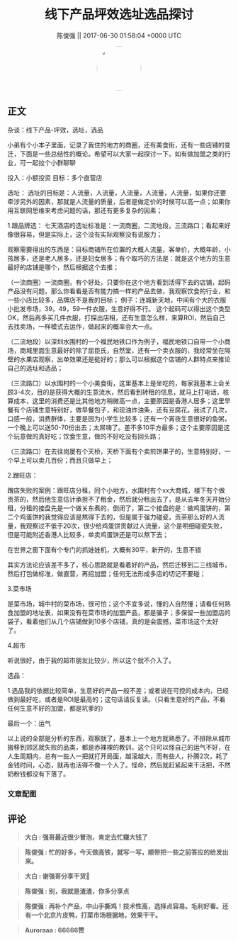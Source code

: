 <h1 align="center">线下产品坪效选址选品探讨</h1>




<p align="center">
    <a>陈俊强 || 2017-06-30 01:58:04 &#43;0000 UTC</a>
</p>

<div align="center">
    <img src="https://images.zsxq.com/FmZytD6Ubz56EUy1aIdFL9BC7Qs3?e=1590940799&amp;token=kIxbL07-8jAj8w1n4s9zv64FuZZNEATmlU_Vm6zD:uoZfe_ZWG12X-r2iYnDkFZEdRJ4=" width="100" height="100" style="border:1px solid;border-radius:50%; color:#ffffff"/>
</div>




## 正文

<div>
杂谈：线下产品-坪效，选址，选品

小弟有个小本子里面，记录了我住的地方的商圈，还有美食街，还有一些店铺的变迁，下面是一些总结性的概论。希望可以大家一起探讨一下。如有做加盟之类的行业，可一起拉个小群聊聊

投入：小额投资
目标：多个直营店

选址：
选址的目标是：人流量，人流量，人流量，人流量，人流量，如果你还要牵涉另外的因素，那就是人流量的质量，后者是做定价的时候可以高一点；如果你用互联网思维来考虑问题的话，那还有更多复杂的因素；

1.跟品牌选：
七天酒店的选址标准是：一流商圈，二流地段，三流路口；看起来好像很容易，但是实际上，这个没有实际观察没有说服力；

观察需要得出的东西是：目标商铺所在位置的大概人流量，客单价，大概年龄，小孩居多，还是老人居多，还是妇女居多；有个取巧的方法是：就是这个地方的生意最好的店铺是哪个，然后根据这个去推；

（一流商圈）一流商圈，有个好处，只要你在这个地方看到活得下去的店铺，起码产品没有问题，那么你看看是否有能力搞一样的产品去做，我观察饮食的行业，和一些小店比较多，品牌店不是我的目标；
例子：连城新天地，中间有个大的衣服小批发市场，39，49，59一件衣服，生意好得不行。
这个起码可以得出这个类型OK，然后再多买几件衣服，打探出店租，还有生意怎么样，来算ROI，然后自己去找卖场，一样模式去运作，做起来的概率会大一点。

（二流地段）以深圳水围村的一个福民地铁口作为例子，福民地铁口自带一个小商场，商城里面生意最好的除了屈臣氏，自然堂，还有一个卖衣服的，我经常坐在隔壁的水果店观察，出单效果还是挺好的；那么可以根据这个店铺的人群特点来推论自己的选址和选品；


（三流路口）以水围村的一个小美食街，这里基本上是坐吃的，每家我基本上会关顾3-4次，目的是获得大概的生意流水，然后看到转租的信息，就马上打电话，核算成本，这里的消费还是比其他地方稍微高一点，主要原因是香港人居多；这里早餐有个店铺生意特别好，做早餐包子，和现油炸油条，还有豆腐花。我试了几次，口感一般，消费群体，主要是因为小学生比较多；还有一个宵夜生意很好的鱼粥，一个晚上可以送50-70份出去；太屌嗨了。差不多10平方最多；这个主要原因是这个玩意做的真好吃；饮食生意，做的不好吃没有回头路；

（三流路口）在去往岗厦有个天桥，天桥下面有个卖煎饼果子的，生意特别好，一个早上可以卖几百份；而且只做早上；

2.蹭旺店：

蹭店失败的案例：跟旺店分租，同个小地方，水围村有个xx大商城，楼下有个做贡茶的，然后他生意估计承担不了租金，然后就分租出去了，是从去年冬天开始分租，分租的接盘先是一个做关东煮的，倒闭了，第二个接盘的是：做鸡蛋饼的，第二个鸡蛋饼的我觉得应该是熬得下去的，但是属于强力碰瓷，贡茶那么好的人流量，我观察过不低于20次，很少给鸡蛋饼贡献过人流量，这个是明细碰瓷失败，但是可能附近香港人比较多，单卖鸡蛋饼还是可以熬下去；

在世界之窗下面有个专门的抓娃娃机，大概有30平，新开的，生意不错


其实方法论应该差不多了，核心思路就是看着好的产品，然后迁移到二三线城市，然后打包做标准，做直营，再招加盟；任何无法形成多店的切记不要碰；

3.菜市场

是菜市场，城中村的菜市场，很可怕；这个不宜多说，懂的人自然懂；请看任何熟食加盟的地址表，如果没有在菜市场的加盟产品，都是骗子；多保留一些加盟店的袋子，看着他们从几个店铺做到10多个店铺，真的是会震撼，菜市场这个太好了。

4.超市

听说很好，由于我的超市朋友比较少，所以这个就不介入了。


选品：

1.选品我的依据比较简单，生意好的产品一般不差；或者说在可控的成本内，已经做到最好吃，或者是ROI是最高的；这句话请反复读。（只看生意好的产品，不看任何生意不好的加盟，都是坑爹的）


最后一个：运气

以上说的全部是分析的东西，观察就了，基本上一个地方就熟悉了。不排除从城市搬移到郊区就失败的品类，都是赤裸裸的教训，这个只可以怪自己的运气不好，在人生周期内，总有一些人一把就打开局面，越滚越大，而有些人，扑腾2次，耗了金钱时间，心态，就再也活得不像一个人了。怪命，然后就赶紧起来干活把，不然奶粉钱都没有下落了。
</div>

### 文章配图

<div class="image" align="center">

</div>


## 评论

<div align="left">
<div>

<blockquote >
<span> <strong>大白 : 强哥最近很少冒泡，肯定去忙赚大钱了 </strong></span>
</blockquote>

<blockquote >
<span> <strong>陈俊强 : 忙的好多，今天做高铁，就写一写，顺带把一些之前答应的给发出来。 </strong></span>
</blockquote>

<blockquote >
<span> <strong>大白 : 谢强哥分享干货👏 </strong></span>
</blockquote>

<blockquote >
<span> <strong>陈俊强 : 别，我就是渣渣，你多分享点 </strong></span>
</blockquote>

<blockquote >
<span> <strong>陈俊强 : 再补个产品，中山手撕鸡！技术性高，选择点容易。毛利好看。还有一个北京片皮鸭，打菜市场根据地，效果干干。 </strong></span>
</blockquote>

<blockquote >
<span> <strong>Auroraaa : 66666赞 </strong></span>
</blockquote>

</div>
</div>